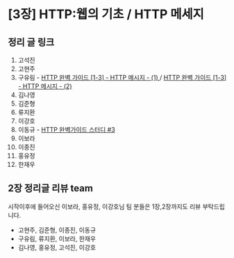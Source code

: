 # [3장] HTTP:웹의 기초 / HTTP 메세지

## 정리 글 링크

1. 고석진
2. 고현주
3. 구유림 - [HTTP 완벽 가이드 [1-3] - HTTP 메시지 - (1)
](https://yurimkoo.github.io/http/2019/08/08/http-the-definitive-guide-1-3-1.html) / [HTTP 완벽 가이드 [1-3] - HTTP 메시지 - (2)
](https://yurimkoo.github.io/http/2019/08/08/http-the-definitive-guide-1-3-2.html)
4. 김나영
5. 김준형
6. 류지환
7. 이강호
8. 이동규 - [HTTP 완벽가이드 스터디 #3](https://brainbackdoor.tistory.com/123)
9. 이보라
10. 이종진
11. 홍유정
12. 한재우

## 2장 정리글 리뷰 team
시작이후에 들어오신 이보라, 홍유정, 이강호님 팀 분들은 1장,2장까지도 리뷰 부탁드립니다.
- 고현주, 김준형, 이종진, 이동규
- 구유림, 류지환, 이보라, 한재우
- 김나영, 홍유정, 고석진, 이강호
